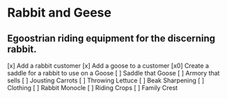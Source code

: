 # Rabbit and Geese

## Egoostrian riding equipment for the discerning rabbit.

[x] Add a rabbit customer
[x] Add a goose to a customer
[x0] Create a saddle for a rabbit to use on a Goose
[ ] Saddle that Goose 
[ ] Armory that sells
	[ ] Jousting Carrots
	[ ] Throwing Lettuce
	[ ] Beak Sharpening
[ ] Clothing
	[ ] Rabbit Monocle
	[ ] Riding Crops
	[ ] Family Crest